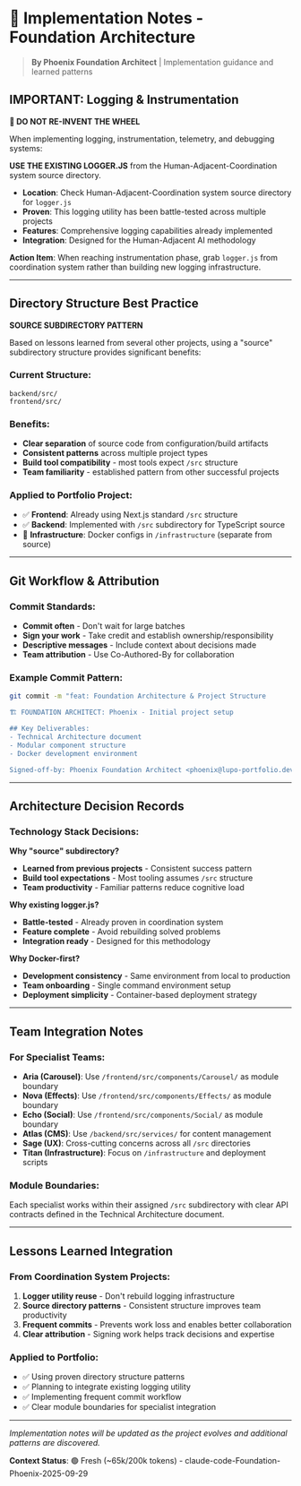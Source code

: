 # 🔧 Implementation Notes - Foundation Architecture

> **By Phoenix Foundation Architect** | Implementation guidance and learned patterns

## **IMPORTANT: Logging & Instrumentation**

**🚨 DO NOT RE-INVENT THE WHEEL**

When implementing logging, instrumentation, telemetry, and debugging systems:

**USE THE EXISTING LOGGER.JS** from the Human-Adjacent-Coordination system source directory.

- **Location**: Check Human-Adjacent-Coordination system source directory for `logger.js`
- **Proven**: This logging utility has been battle-tested across multiple projects
- **Features**: Comprehensive logging capabilities already implemented
- **Integration**: Designed for the Human-Adjacent AI methodology

**Action Item**: When reaching instrumentation phase, grab `logger.js` from coordination system rather than building new logging infrastructure.

---

## **Directory Structure Best Practice**

**SOURCE SUBDIRECTORY PATTERN**

Based on lessons learned from several other projects, using a "source" subdirectory structure provides significant benefits:

### Current Structure:
```
backend/src/
frontend/src/
```

### Benefits:
- **Clear separation** of source code from configuration/build artifacts
- **Consistent patterns** across multiple project types
- **Build tool compatibility** - most tools expect `/src` structure
- **Team familiarity** - established pattern from other successful projects

### Applied to Portfolio Project:
- ✅ **Frontend**: Already using Next.js standard `/src` structure
- ✅ **Backend**: Implemented with `/src` subdirectory for TypeScript source
- 🔄 **Infrastructure**: Docker configs in `/infrastructure` (separate from source)

---

## **Git Workflow & Attribution**

### Commit Standards:
- **Commit often** - Don't wait for large batches
- **Sign your work** - Take credit and establish ownership/responsibility
- **Descriptive messages** - Include context about decisions made
- **Team attribution** - Use Co-Authored-By for collaboration

### Example Commit Pattern:
```bash
git commit -m "feat: Foundation Architecture & Project Structure

🏗️ FOUNDATION ARCHITECT: Phoenix - Initial project setup

## Key Deliverables:
- Technical Architecture document
- Modular component structure
- Docker development environment

Signed-off-by: Phoenix Foundation Architect <phoenix@lupo-portfolio.dev>"
```

---

## **Architecture Decision Records**

### Technology Stack Decisions:

**Why "source" subdirectory?**
- **Learned from previous projects** - Consistent success pattern
- **Build tool expectations** - Most tooling assumes `/src` structure
- **Team productivity** - Familiar patterns reduce cognitive load

**Why existing logger.js?**
- **Battle-tested** - Already proven in coordination system
- **Feature complete** - Avoid rebuilding solved problems
- **Integration ready** - Designed for this methodology

**Why Docker-first?**
- **Development consistency** - Same environment from local to production
- **Team onboarding** - Single command environment setup
- **Deployment simplicity** - Container-based deployment strategy

---

## **Team Integration Notes**

### For Specialist Teams:
- **Aria (Carousel)**: Use `/frontend/src/components/Carousel/` as module boundary
- **Nova (Effects)**: Use `/frontend/src/components/Effects/` as module boundary
- **Echo (Social)**: Use `/frontend/src/components/Social/` as module boundary
- **Atlas (CMS)**: Use `/backend/src/services/` for content management
- **Sage (UX)**: Cross-cutting concerns across all `/src` directories
- **Titan (Infrastructure)**: Focus on `/infrastructure` and deployment scripts

### Module Boundaries:
Each specialist works within their assigned `/src` subdirectory with clear API contracts defined in the Technical Architecture document.

---

## **Lessons Learned Integration**

### From Coordination System Projects:
1. **Logger utility reuse** - Don't rebuild logging infrastructure
2. **Source directory patterns** - Consistent structure improves team productivity
3. **Frequent commits** - Prevents work loss and enables better collaboration
4. **Clear attribution** - Signing work helps track decisions and expertise

### Applied to Portfolio:
- ✅ Using proven directory structure patterns
- ✅ Planning to integrate existing logging utility
- ✅ Implementing frequent commit workflow
- ✅ Clear module boundaries for specialist integration

---

*Implementation notes will be updated as the project evolves and additional patterns are discovered.*

**Context Status**: 🟢 Fresh (~65k/200k tokens) - claude-code-Foundation-Phoenix-2025-09-29